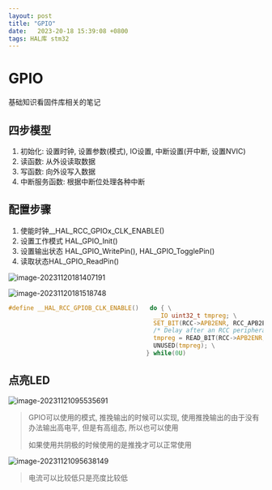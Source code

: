 ```yaml
---
layout: post
title: "GPIO" 
date:   2023-20-18 15:39:08 +0800
tags: HAL库 stm32
---
```


# GPIO

基础知识看固件库相关的笔记

## 四步模型

1. 初始化: 设置时钟, 设置参数(模式), IO设置, 中断设置(开中断, 设置NVIC)
2. 读函数: 从外设读取数据
3. 写函数: 向外设写入数据
4. 中断服务函数: 根据中断位处理各种中断 

## 配置步骤

1. 使能时钟\_\_HAL\_RCC\_GPIOx\_CLK\_ENABLE()
2. 设置工作模式 HAL_GPIO_Init()
3. 设置输出状态 HAL_GPIO_WritePin(), HAL_GPIO_TogglePin()
4. 读取状态HAL_GPIO_ReadPin()

![image-20231120181407191](https://picture-01-1316374204.cos.ap-beijing.myqcloud.com/image/202311201814268.png)

![image-20231120181518748](https://picture-01-1316374204.cos.ap-beijing.myqcloud.com/image/202311201815792.png)

```c
#define __HAL_RCC_GPIOB_CLK_ENABLE()   do { \
                                        __IO uint32_t tmpreg; \
                                        SET_BIT(RCC->APB2ENR, RCC_APB2ENR_IOPBEN);\
                                        /* Delay after an RCC peripheral clock enabling */\
                                        tmpreg = READ_BIT(RCC->APB2ENR, RCC_APB2ENR_IOPBEN);\
                                        UNUSED(tmpreg); \
                                      } while(0U)
```



## 点亮LED

![image-20231121095535691](https://picture-01-1316374204.cos.ap-beijing.myqcloud.com/image/202311210955733.png)

> GPIO可以使用的模式, 推挽输出的时候可以实现, 使用推挽输出的由于没有办法输出高电平, 但是有高组态, 所以也可以使用
>
> 如果使用共阴极的时候使用的是推挽才可以正常使用

![image-20231121095638149](https://picture-01-1316374204.cos.ap-beijing.myqcloud.com/image/202311210956331.png)

> 电流可以比较低只是亮度比较低













